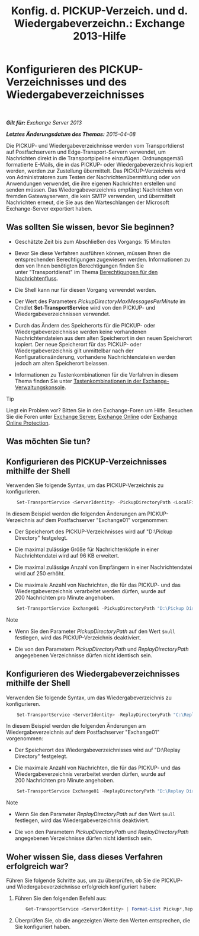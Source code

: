 ﻿---
title: 'Konfig. d. PICKUP-Verzeich. und d. Wiedergabeverzeichn.: Exchange 2013-Hilfe'
TOCTitle: Konfigurieren des PICKUP-Verzeichnisses und des Wiedergabeverzeichnisses
ms:assetid: c9ca7358-9a08-4f57-89d0-910e4438df8a
ms:mtpsurl: https://technet.microsoft.com/de-de/library/Bb124549(v=EXCHG.150)
ms:contentKeyID: 50476684
ms.date: 04/24/2018
mtps_version: v=EXCHG.150
ms.translationtype: HT
---

# Konfigurieren des PICKUP-Verzeichnisses und des Wiedergabeverzeichnisses

 

_**Gilt für:** Exchange Server 2013_

_**Letztes Änderungsdatum des Themas:** 2015-04-08_

Die PICKUP- und Wiedergabeverzeichnisse werden vom Transportdienst auf Postfachservern und Edge-Transport-Servern verwendet, um Nachrichten direkt in die Transportpipeline einzufügen. Ordnungsgemäß formatierte E-Mails, die in das PICKUP- oder Wiedergabeverzeichnis kopiert werden, werden zur Zustellung übermittelt. Das PICKUP-Verzeichnis wird von Administratoren zum Testen der Nachrichtenübermittlung oder von Anwendungen verwendet, die ihre eigenen Nachrichten erstellen und senden müssen. Das Wiedergabeverzeichnis empfängt Nachrichten von fremden Gatewayservern, die kein SMTP verwenden, und übermittelt Nachrichten erneut, die Sie aus den Warteschlangen der Microsoft Exchange-Server exportiert haben.

## Was sollten Sie wissen, bevor Sie beginnen?

  - Geschätzte Zeit bis zum Abschließen des Vorgangs: 15 Minuten

  - Bevor Sie diese Verfahren ausführen können, müssen Ihnen die entsprechenden Berechtigungen zugewiesen werden. Informationen zu den von Ihnen benötigten Berechtigungen finden Sie unter "Transportdienst" im Thema [Berechtigungen für den Nachrichtenfluss](mail-flow-permissions-exchange-2013-help.md).

  - Die Shell kann nur für diesen Vorgang verwendet werden.

  - Der Wert des Parameters *PickupDirectoryMaxMessagesPerMinute* im Cmdlet **Set-TransportService** wird von den PICKUP- und Wiedergabeverzeichnissen verwendet.

  - Durch das Ändern des Speicherorts für die PICKUP- oder Wiedergabeverzeichnisse werden keine vorhandenen Nachrichtendateien aus dem alten Speicherort in den neuen Speicherort kopiert. Der neue Speicherort für das PICKUP- oder Wiedergabeverzeichnis gilt unmittelbar nach der Konfigurationsänderung, vorhandene Nachrichtendateien werden jedoch am alten Speicherort belassen.

  - Informationen zu Tastenkombinationen für die Verfahren in diesem Thema finden Sie unter [Tastenkombinationen in der Exchange-Verwaltungskonsole](keyboard-shortcuts-in-the-exchange-admin-center-exchange-online-protection-help.md).


> [!TIP]
> Liegt ein Problem vor? Bitten Sie in den Exchange-Foren um Hilfe. Besuchen Sie die Foren unter <A href="https://go.microsoft.com/fwlink/p/?linkid=60612">Exchange Server</A>, <A href="https://go.microsoft.com/fwlink/p/?linkid=267542">Exchange Online</A> oder <A href="https://go.microsoft.com/fwlink/p/?linkid=285351">Exchange Online Protection</A>.



## Was möchten Sie tun?

## Konfigurieren des PICKUP-Verzeichnisses mithilfe der Shell

Verwenden Sie folgende Syntax, um das PICKUP-Verzeichnis zu konfigurieren.

```powershell
    Set-TransportService <ServerIdentity> -PickupDirectoryPath <LocalFilePath> -PickupDirectoryMaxHeaderSize <Size> -PickupDirectoryMaxRecipientsPerMessage <Integer> -PickupDirectoryMaxMessagesPerMinute <Integer>
```

In diesem Beispiel werden die folgenden Änderungen am PICKUP-Verzeichnis auf dem Postfachserver "Exchange01" vorgenommen:

  - Der Speicherort des PICKUP-Verzeichnisses wird auf "D:\\Pickup Directory" festgelegt.

  - Die maximal zulässige Größe für Nachrichtenköpfe in einer Nachrichtendatei wird auf 96 KB erweitert.

  - Die maximal zulässige Anzahl von Empfängern in einer Nachrichtendatei wird auf 250 erhöht.

  - Die maximale Anzahl von Nachrichten, die für das PICKUP- und das Wiedergabeverzeichnis verarbeitet werden dürfen, wurde auf 200 Nachrichten pro Minute angehoben.

<!-- end list -->

```powershell
    Set-TransportService Exchange01 -PickupDirectoryPath "D:\Pickup Directory" -PickupDirectoryMaxHeaderSize 96KB -PickupDirectoryMaxRecipientsPerMessage 250 -PickupDirectoryMaxMessagesPerMinute 200
```

> [!NOTE]
> <UL>
> <LI>
> <P>Wenn Sie den Parameter <EM>PickupDirectoryPath</EM> auf den Wert <CODE>$null</CODE> festlegen, wird das PICKUP-Verzeichnis deaktiviert.</P>
> <LI>
> <P>Die von den Parametern <EM>PickupDirectoryPath</EM> und <EM>ReplayDirectoryPath</EM> angegebenen Verzeichnisse dürfen nicht identisch sein.</P></LI></UL>



## Konfigurieren des Wiedergabeverzeichnisses mithilfe der Shell

Verwenden Sie folgende Syntax, um das Wiedergabeverzeichnis zu konfigurieren.

```powershell
    Set-TransportService <ServerIdentity> -ReplayDirectoryPath "C:\Replay Directory" <LocalFilePath> -PickupDirectoryMaxMessagesPerMinute <Integer>
```

In diesem Beispiel werden die folgenden Änderungen am Wiedergabeverzeichnis auf dem Postfachserver "Exchange01" vorgenommen:

  - Der Speicherort des Wiedergabeverzeichnisses wird auf "D:\\Replay Directory" festgelegt.

  - Die maximale Anzahl von Nachrichten, die für das PICKUP- und das Wiedergabeverzeichnis verarbeitet werden dürfen, wurde auf 200 Nachrichten pro Minute angehoben.

<!-- end list -->

```powershell
    Set-TransportService Exchange01 -ReplayDirectoryPath "D:\Replay Directory" -PickupDirectoryMaxMessagesPerMinute 200
```

> [!NOTE]
> <UL>
> <LI>
> <P>Wenn Sie den Parameter <EM>ReplayDirectoryPath</EM> auf den Wert <CODE>$null</CODE> festlegen, wird das Wiedergabeverzeichnis deaktiviert.</P>
> <LI>
> <P>Die von den Parametern <EM>PickupDirectoryPath</EM> und <EM>ReplayDirectoryPath</EM> angegebenen Verzeichnisse dürfen nicht identisch sein.</P></LI></UL>



## Woher wissen Sie, dass dieses Verfahren erfolgreich war?

Führen Sie folgende Schritte aus, um zu überprüfen, ob Sie die PICKUP- und Wiedergabeverzeichnisse erfolgreich konfiguriert haben:

1.  Führen Sie den folgenden Befehl aus:
    
    ```powershell
        Get-TransportService <ServerIdentity> | Format-List Pickup*,Replay*
    ```
    
2.  Überprüfen Sie, ob die angezeigten Werte den Werten entsprechen, die Sie konfiguriert haben.

